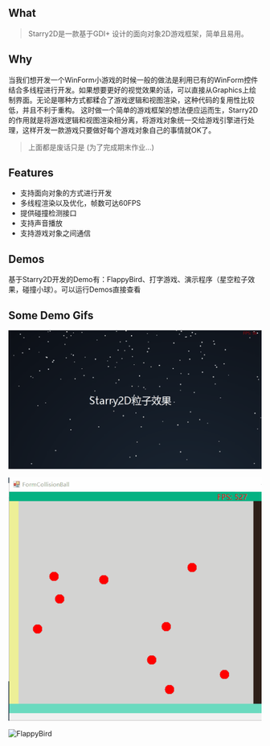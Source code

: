 ## What
> Starry2D是一款基于GDI+ 设计的面向对象2D游戏框架，简单且易用。

## Why
  当我们想开发一个WinForm小游戏的时候一般的做法是利用已有的WinForm控件结合多线程进行开发。如果想要更好的视觉效果的话，可以直接从Graphics上绘制界面。无论是哪种方式都糅合了游戏逻辑和视图渲染，这种代码的复用性比较低，并且不利于重构。
这时做一个简单的游戏框架的想法便应运而生，Starry2D的作用就是将游戏逻辑和视图渲染相分离，将游戏对象统一交给游戏引擎进行处理，这样开发一款游戏只要做好每个游戏对象自己的事情就OK了。
> 上面都是废话只是 (为了完成期末作业...)

## Features
 - 支持面向对象的方式进行开发
 - 多线程渲染以及优化，帧数可达60FPS
 - 提供碰撞检测接口
 - 支持声音播放
 - 支持游戏对象之间通信

## Demos
  基于Starry2D开发的Demo有：FlappyBird、打字游戏、演示程序（星空粒子效果，碰撞小球）。可以运行Demos直接查看

## Some Demo Gifs
![StarrySky](Demos/demo1.gif)

![Ball](Demos/demo2.gif)

![FlappyBird](Demos//demo3.gif)